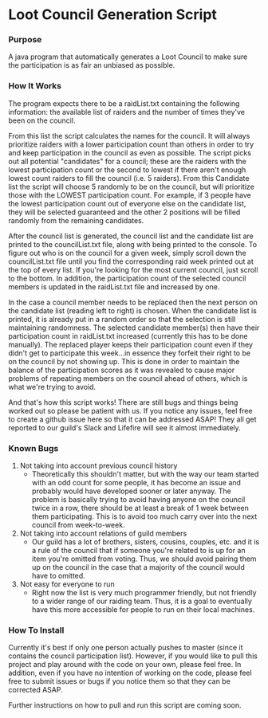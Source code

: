 # Loot Council Generation Script

### Purpose
A java program that automatically generates a Loot Council to make sure the participation is as fair an unbiased as possible.

### How It Works
The program expects there to be a raidList.txt containing the following information: the available list of raiders and the number of times they've been on the council.

From this list the script calculates the names for the council. It will always prioritize raiders with a lower participation count than others in order to try and keep participation in the council as even as possible. The script picks out all potential "candidates" for a council; these are the raiders with the lowest participation count or the second to lowest if there aren't enough lowest count raiders to fill the council (i.e. 5 raiders). From this Candidate list the script will choose 5 randomly to be on the council, but will prioritize those with the LOWEST participation count. For example, if 3 people have the lowest participation count out of everyone else on the candidate list, they will be selected guaranteed and the other 2 positions will be filled randomly from the remaining candidates.

After the council list is generated, the council list and the candidate list are printed to the councilList.txt file, along with being printed to the console. To figure out who is on the council for a given week, simply scroll down the councilList.txt file until you find the corresponding raid week printed out at the top of every list. If you're looking for the most current council, just scroll to the bottom. In addition, the participation count of the selected council members is updated in the raidList.txt file and increased by one.

In the case a council member needs to be replaced then the next person on the candidate list (reading left to right) is chosen. When the candidate list is printed, it is already put in a random order so that the selection is still maintaining randomness. The selected candidate member(s) then have their participation count in raidList.txt increased (currently this has to be done manually). The replaced player keeps their participation count even if they didn't get to participate this week...in essence they forfeit their right to be on the council by not showing up. This is done in order to maintain the balance of the participation scores as it was revealed to cause major problems of repeating members on the council ahead of others, which is what we're trying to avoid.

And that's how this script works! There are still bugs and things being worked out so please be patient with us. If you notice any issues, feel free to create a github issue here so that it can be addressed ASAP! They all get reported to our guild's Slack and Lifefire will see it almost immediately.

### Known Bugs
1) Not taking into account previous council history
	* Theoretically this shouldn't matter, but with the way our team started with an odd count for some people, it has become an issue and probably would have developed sooner or later anyway. The problem is basically trying to avoid having anyone on the council twice in a row, there should be at least a break of 1 week between them participating. This is to avoid too much carry over into the next council from week-to-week.
2) Not taking into account relations of guild members
	* Our guild has a lot of brothers, sisters, cousins, couples, etc. and it is a rule of the council that if someone you're related to is up for an item you're omitted from voting. Thus, we should avoid pairing them up on the council in the case that a majority of the council would have to omitted.
3) Not easy for everyone to run
	* Right now the list is very much programmer friendly, but not friendly to a wider range of our raiding team. Thus, it is a goal to eventually have this more accessible for people to run on their local machines.

### How To Install
Currently it's best if only one person actually pushes to master (since it contains the council participation list). However, if you would like to pull this project and play around with the code on your own, please feel free. In addition, even if you have no intention of working on the code, please feel free to submit issues or bugs if you notice them so that they can be corrected ASAP.

Further instructions on how to pull and run this script are coming soon.
